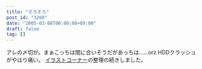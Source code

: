 ```yaml
---
title: "そろそろ"
post_id: "3260"
date: "2005-03-08T00:00:00+09:00"
draft: false
tag: []
---
```



アレの〆切が。まぁこっちは間に合いそうだがあっちは……orz HDDクラッシュがやはり痛い。 [イラストコーナー](/category/products/illustration)の整理の続きしました。
